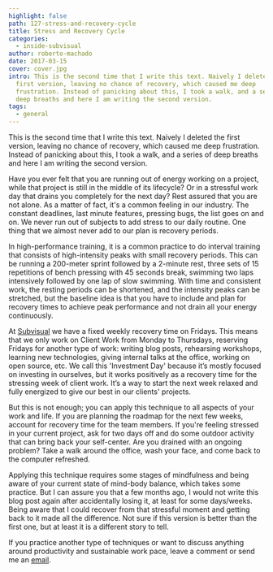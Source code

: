 ```yaml
---
highlight: false
path: 127-stress-and-recovery-cycle
title: Stress and Recovery Cycle
categories:
  - inside-subvisual
author: roberto-machado
date: 2017-03-15
cover: cover.jpg
intro: This is the second time that I write this text. Naively I deleted the
  first version, leaving no chance of recovery, which caused me deep
  frustration. Instead of panicking about this, I took a walk, and a series of
  deep breaths and here I am writing the second version.
tags:
  - general
---
```


This is the second time that I write this text. Naively I deleted the first version, leaving no chance of recovery, which caused me deep frustration. Instead of panicking about this, I took a walk, and a series of deep breaths and here I am writing the second version.

Have you ever felt that you are running out of energy working on a project, while that project is still in the middle of its lifecycle? Or in a stressful work day that drains you completely for the next day? Rest assured that you are not alone. As a matter of fact, it's a common feeling in our industry. The constant deadlines, last minute features, pressing bugs, the list goes on and on. We never run out of subjects to add stress to our daily routine. One thing that we almost never add to our plan is recovery periods.

In high-performance training, it is a common practice to do interval training that consists of high-intensity peaks with small recovery periods. This can be running a 200-meter sprint followed by a 2-minute rest, three sets of 15 repetitions of bench pressing with 45 seconds break, swimming two laps intensively followed by one lap of slow swimming. With time and consistent work, the resting periods can be shortened, and the intensity peaks can be stretched, but the baseline idea is that you have to include and plan for recovery times to achieve peak performance and not drain all your energy continuously.
 
At [Subvisual](https://subvisual.co/) we have a fixed weekly recovery time on Fridays. This means that we only work on Client Work from Monday to Thursdays, reserving Fridays for another type of work: writing blog posts, rehearsing workshops, learning new technologies, giving internal talks at the office, working on open source, etc. We call this 'Investment Day' because it’s mostly focused on investing in ourselves, but it works positively as a recovery time for the stressing week of client work. It’s a way to start the next week relaxed and fully energized to give our best in our clients' projects.

But this is not enough; you can apply this technique to all aspects of your work and life. If you are planning the roadmap for the next few weeks, account for recovery time for the team members. If you're feeling stressed in your current project, ask for two days off and do some outdoor activity that can bring back your self-center. Are you drained with an ongoing problem? Take a walk around the office, wash your face, and come back to the computer refreshed.

Applying this technique requires some stages of mindfulness and being aware of your current state of mind-body balance, which takes some practice. But I can assure you that a few months ago, I would not write this blog post again after accidentally losing it, at least for some days/weeks. Being aware that I could recover from that stressful moment and getting back to it made all the difference. Not sure if this version is better than the first one, but at least it is a different story to tell.

If you practice another type of techniques or want to discuss anything around productivity and sustainable work pace, leave a comment or send me an [email](mailto:roberto@subvisual.co). 



